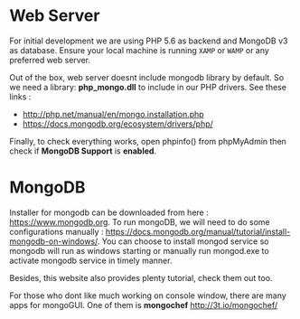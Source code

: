 # Web Server

For initial development we are using PHP 5.6 as backend and MongoDB v3 as database.
Ensure your local machine is running `XAMP` or `WAMP` or any preferred web server.

Out of the box, web server doesnt include mongodb library by default. So we need a library: **php_mongo.dll** to include in our PHP drivers.
See these links :
- http://php.net/manual/en/mongo.installation.php
- https://docs.mongodb.org/ecosystem/drivers/php/

Finally, to check everything works, open phpinfo() from phpMyAdmin then check if **MongoDB Support** is **enabled**.

# MongoDB

Installer for mongodb can be downloaded from here : https://www.mongodb.org.
To run mongoDB, we will need to do some configurations manually : https://docs.mongodb.org/manual/tutorial/install-mongodb-on-windows/. You can choose to install mongod service so mongodb will run as windows starting or manually run mongod.exe to activate mongodb service in timely manner.

Besides, this website also provides plenty tutorial, check them out too.

For those who dont like much working on console window, there are many apps for mongoGUI. One of them is **mongochef** http://3t.io/mongochef/
